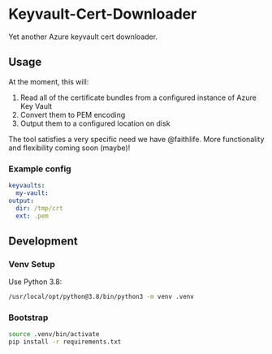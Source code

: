 # Keyvault-Cert-Downloader

Yet another Azure keyvault cert downloader.

## Usage

At the moment, this will:

1. Read all of the certificate bundles from a configured instance of Azure Key Vault
2. Convert them to PEM encoding
3. Output them to a configured location on disk

The tool satisfies a very specific need we have @faithlife. More functionality and flexibility coming soon (maybe)!

### Example config

```yaml
keyvaults:
  my-vault:
output:
  dir: /tmp/crt
  ext: .pem
```

## Development

### Venv Setup

Use Python 3.8:

```bash
/usr/local/opt/python@3.8/bin/python3 -m venv .venv
```

### Bootstrap

```bash
source .venv/bin/activate
pip install -r requirements.txt
```
